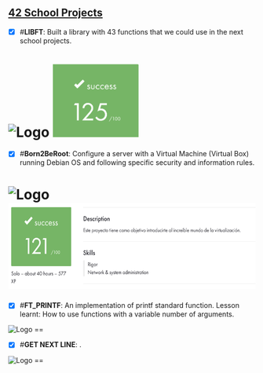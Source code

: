 ## <u>42 School Projects</u>

- [X] #**LIBFT**: Built a library with 43 functions that we could use in the next school projects.

<img src="https://github.com/arlotetxu/42_Badges/blob/main/libft_bonus.webp" alt="Logo" height="175"/> <img src="libft/libft_mark.png" alt="Logo" width="175"/>
==

- [X] #**Born2BeRoot**: Configure a server with a Virtual Machine (Virtual Box) running Debian OS and following specific security and information rules.

<img src="https://github.com/arlotetxu/42_Badges/blob/main/born2beroot_bonus.webp" alt="Logo" height="175"/> <img src="born2beroot/born2beroot_mark.png" alt="Logo" height="175"/>
==

- [X] #**FT_PRINTF**: An implementation of printf standard function. Lesson learnt: How to use functions with a variable number of arguments.

<img src="https://github.com/arlotetxu/42_Badges/blob/main/ft_printf.webp" alt="Logo" height="175"/>
==

- [X] #**GET NEXT LINE**: .

<img src="https://github.com/arlotetxu/42_Badges/blob/main/get_next_line_bonus_max.webp" alt="Logo" height="175"/>
==

